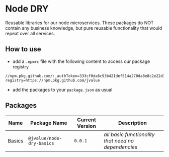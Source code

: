 # Node DRY

Reusable libraries for our node microservices. These packages do NOT contain any business knowledge, but pure reusable functionality that would repeat over all services.


## How to use
* add a `.npmrc` file with the following content to access our package registry
```
//npm.pkg.github.com/:_authToken=333cf0da6c93b421def514a270da8e8c2e22d3be
registry=https://npm.pkg.github.com/jvalue
```
* add the packages to your `package.json` as usual

## Packages

| **Name** | **Package Name** | **Current Version** | **Description** |
|---|---|---|---|
| Basics | `@jvalue/node-dry-basics` | `0.0.1` | *all basic functionality that need no dependencies* |

